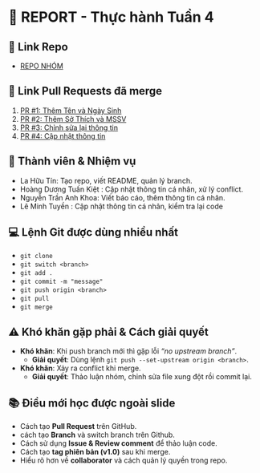 # 📑 REPORT - Thực hành Tuần 4

## 🔗 Link Repo
- [REPO NHÓM](https://github.com/tinla1201/ktmt-nhom12.git)  

## 🔀 Link Pull Requests đã merge
1. [PR #1: Thêm Tên và Ngày Sinh ](https://github.com/tinla1201/ktmt-nhom12/pull/1)
2. [PR #2: Thêm Sở Thích và MSSV](https://github.com/tinla1201/ktmt-nhom12/pull/2)
3. [PR #3: Chỉnh sửa lại thông tin](https://github.com/tinla1201/ktmt-nhom12/pull/3)
4. [PR #4: Cập nhật thông tin](https://github.com/tinla1201/ktmt-nhom12/pull/4)

## 👥 Thành viên & Nhiệm vụ
- La Hữu Tín: Tạo repo, viết README, quản lý branch.  
- Hoàng Dương Tuấn Kiệt : Cập nhật thông tin cá nhân, xử lý conflict.  
- Nguyễn Trần Anh Khoa: Viết báo cáo, thêm thông tin cá nhân.
- Lê Minh Tuyền : Cập nhật thông tin cá nhân, kiểm tra lại code

## 💻 Lệnh Git được dùng nhiều nhất
- `git clone`  
- `git switch <branch>`  
- `git add .`  
- `git commit -m "message"`  
- `git push origin <branch>`  
- `git pull`  
- `git merge`  

## ⚠️ Khó khăn gặp phải & Cách giải quyết
- **Khó khăn**: Khi push branch mới thì gặp lỗi *“no upstream branch”*.  
  - **Giải quyết**: Dùng lệnh `git push --set-upstream origin <branch>`.  
- **Khó khăn**: Xảy ra conflict khi merge.  
  - **Giải quyết**: Thảo luận nhóm, chỉnh sửa file xung đột rồi commit lại.  

## 📚 Điều mới học được ngoài slide
- Cách tạo **Pull Request** trên GitHub.
- cách tạo **Branch** và switch branch trên Github.
- Cách sử dụng **Issue & Review comment** để thảo luận code.  
- Cách tạo **tag phiên bản (v1.0)** sau khi merge.  
- Hiểu rõ hơn về **collaborator** và cách quản lý quyền trong repo.  
